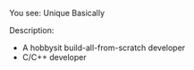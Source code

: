 You see:
Unique Basically

Description:
- A hobbysit build-all-from-scratch developer
- C/C++ developer
